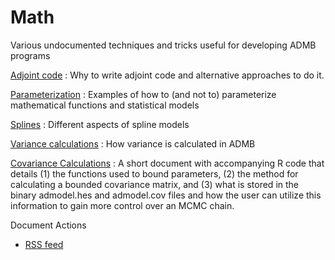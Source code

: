 #  Math
Various undocumented techniques and tricks useful for developing ADMB programs

[Adjoint code][1]
:  Why to write adjoint code and alternative approaches to do it.

[Parameterization][2]
:  Examples of how to (and not to) parameterize mathematical functions and statistical models

[Splines][3]
:  Different aspects of spline models

[Variance calculations][4]
:  How variance is calculated in ADMB

[Covariance Calculations][5]
:  A short document with accompanying R code that details (1) the functions used to bound parameters, (2) the method for calculating a bounded covariance matrix, and (3) what is stored in the binary admodel.hes and admodel.cov files and how the user can utilize this information to gain more control over an MCMC chain.

Document Actions

* [RSS feed][6]

[1]: adjoint-code-1
[2]: parameterization
[3]: splines-1
[4]: variance-calculations
[5]: covariance-calculations
[6]: RSS ""

